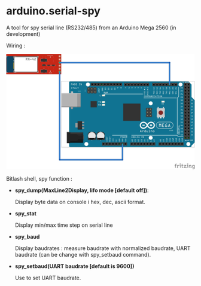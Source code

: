 # arduino.serial-spy
A tool for spy serial line (RS232/485) from an Arduino Mega 2560 (in development)

Wiring :

![](img/serial-spy_bb.jpg)

Bitlash shell, spy function :

- **spy_dump(MaxLine2Display, lifo mode [default off])**:

    Display byte data on console i hex, dec, ascii format.

- **spy_stat**

    Display min/max time step on serial line

- **spy_baud**

    Display baudrates : measure baudrate with normalized baudrate, UART baudrate (can be change with spy_setbaud command).

- **spy_setbaud(UART baudrate [default is 9600])**

    Use to set UART baudrate.
